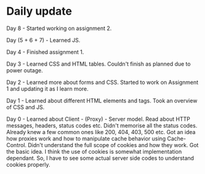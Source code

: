 # Daily update

Day 8 - Started working on assignment 2.

Day (5 + 6 + 7) - Learned JS.

Day 4 - Finished assignment 1.

Day 3 - Learned CSS and HTML tables. Couldn't finish as planned due to power outage.

Day 2 - Learned more about forms and CSS. Started to work on Assignment 1 and updating it as I learn more.

Day 1 - Learned about different HTML elements and tags. Took an overview of CSS and JS.

Day 0 - Learned about Client - (Proxy) - Server model. Read about HTTP messages, headers, status codes etc. 
Didn't memorise all the status codes. Already knew a few common ones like 200, 404, 403, 500 etc.
Got an idea how proxies work and how to manipulate cache behavior using Cache-Control.
Didn't understand the full scope of cookies and how they work. Got the basic idea. I think the use of cookies is somewhat implementation dependant.
So, I have to see some actual server side codes to understand cookies properly.
